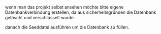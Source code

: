 wenn man das projekt selbst ansehen möchte bitte eigene Datenbankverbindung erstellen, da aus sicherheitsgründen die Datenbank gelöscht und verschlüsselt wurde.

danach die Seeddatei ausführen um die Datenbank zu füllen.
